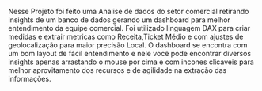 Nesse Projeto foi feito uma Analise de dados do setor comercial retirando insights de um banco de dados gerando um dashboard para melhor entendimento da equipe comercial.
Foi utilizado linguagem DAX para criar medidas e extrair metricas como Receita,Ticket Médio e com ajustes de geolocalização para maior precisão Local.
O dashboard se encontra com um bom layout de fácil entendimento e nele você pode encontrar diversos insights apenas arrastando o mouse por cima e com incones clicaveis
para melhor aprovitamento dos recursos e de agilidade na extração das informações.
